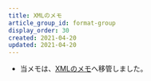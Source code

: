 ```yaml
---
title: XMLのメモ
article_group_id: format-group
display_order: 30
created: 2021-04-20
updated: 2021-04-20
---
```

- 当メモは、[XMLのメモ](https://thinktwice.tech/it/structured_text_data_format/xml/)へ移管しました。
